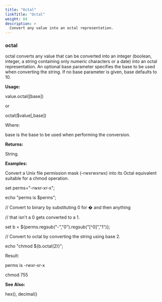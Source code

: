 ```yaml
---
title: "Octal"
linkTitle: "Octal"
weight: 84
description: >
  Convert any value into an octal representation. 
---
```


### octal

octal converts any value that can be converted into an integer (boolean, integer, a string containing only numeric characters or a date) into an octal representation. An optional base parameter specifies the base to be used when converting the string. If no base parameter is given, base defaults to 10.

**Usage:**

value.octal([base])

or

octal($value[,base])

Where:

base is the base to be used when performing the conversion.

**Returns:**

String.

**Examples:**

Convert a Unix file permission mask (-rwxrwxrwx) into its Octal equivalent suitable for a chmod operation.

set perms="-rwxr-xr-x";

echo "perms is $perms";

// Convert to binary by substituting 0 for � and then anything

// that isn&#39;t a 0 gets converted to a 1.

set b = ${perms.regsub("-","0").regsub("[^0]","1")};

// Convert to octal by converting the string using base 2.

echo "chmod ${b.octal(2)}";

Result:

perms is -rwxr-xr-x

chmod 755

**See Also:**

hex(), decimal()